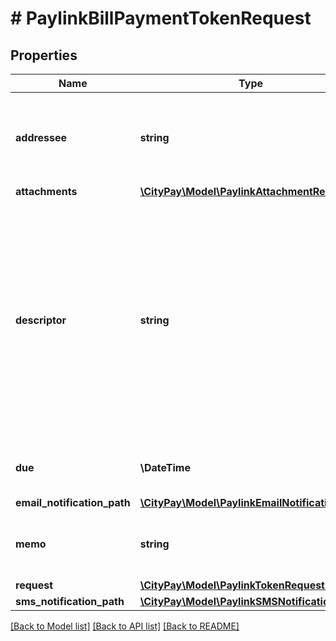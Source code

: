 # # PaylinkBillPaymentTokenRequest

## Properties

Name | Type | Description | Notes
------------ | ------------- | ------------- | -------------
**addressee** | **string** | Who the bill payment request intended for. This should be a readable name such as a person or company. | [optional]
**attachments** | [**\CityPay\Model\PaylinkAttachmentRequest[]**](PaylinkAttachmentRequest.md) |  | [optional]
**descriptor** | **string** | A descriptor for the bill payment used to describe what the payment request is for for instance \&quot;Invoice\&quot;.  The descriptor can be used as descriptive text on emails or the payment page. For instance an invoice may have a button saying \&quot;View Invoice\&quot; or an email may say \&quot;to pay your Invoice online\&quot;. | [optional]
**due** | **\DateTime** | A date that the invoice is due. This can be displayed on the payment page. | [optional]
**email_notification_path** | [**\CityPay\Model\PaylinkEmailNotificationPath**](PaylinkEmailNotificationPath.md) |  | [optional]
**memo** | **string** | A memo that can be added to the payment page and email to provide to the customer. | [optional]
**request** | [**\CityPay\Model\PaylinkTokenRequestModel**](PaylinkTokenRequestModel.md) |  |
**sms_notification_path** | [**\CityPay\Model\PaylinkSMSNotificationPath**](PaylinkSMSNotificationPath.md) |  | [optional]

[[Back to Model list]](../../README.md#models) [[Back to API list]](../../README.md#endpoints) [[Back to README]](../../README.md)
